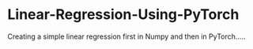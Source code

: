 # Linear-Regression-Using-PyTorch
Creating a simple linear regression first in Numpy and then in PyTorch.....
